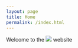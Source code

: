 ```yaml
---
layout: page
title: Home
permalink: /index.html
---
```


Welcome to the ![](http://i.imgur.com/Y7a18dM.png) website
